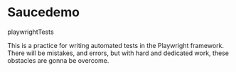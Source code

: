 # Saucedemo
playwrightTests

This is a practice for writing automated tests in the Playwright framework. There will be mistakes, and errors, but with hard and dedicated work,
these obstacles are gonna be overcome.
